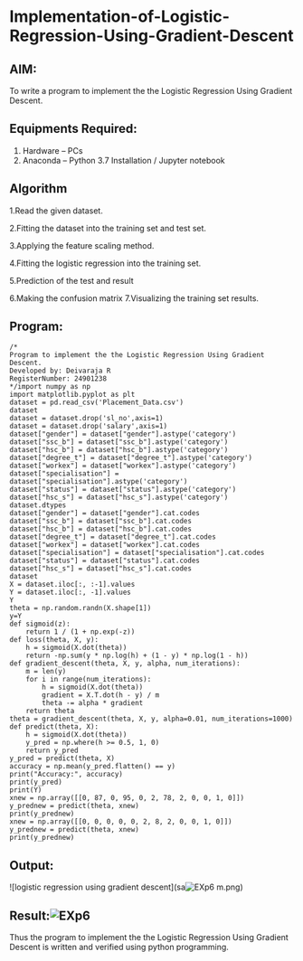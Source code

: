 # Implementation-of-Logistic-Regression-Using-Gradient-Descent

## AIM:
To write a program to implement the the Logistic Regression Using Gradient Descent.

## Equipments Required:
1. Hardware – PCs
2. Anaconda – Python 3.7 Installation / Jupyter notebook

## Algorithm

1.Read the given dataset.

2.Fitting the dataset into the training set and test set.

3.Applying the feature scaling method.

4.Fitting the logistic regression into the training set.

5.Prediction of the test and result

6.Making the confusion matrix 7.Visualizing the training set results.

## Program:
```
/*
Program to implement the the Logistic Regression Using Gradient Descent.
Developed by: Deivaraja R
RegisterNumber: 24901238 
*/import numpy as np
import matplotlib.pyplot as plt
dataset = pd.read_csv('Placement_Data.csv')
dataset
dataset = dataset.drop('sl_no',axis=1) 
dataset = dataset.drop('salary',axis=1)
dataset["gender"] = dataset["gender"].astype('category')
dataset["ssc_b"] = dataset["ssc_b"].astype('category')
dataset["hsc_b"] = dataset["hsc_b"].astype('category')
dataset["degree_t"] = dataset["degree_t"].astype('category')
dataset["workex"] = dataset["workex"].astype('category')
dataset["specialisation"] = dataset["specialisation"].astype('category')
dataset["status"] = dataset["status"].astype('category')
dataset["hsc_s"] = dataset["hsc_s"].astype('category')
dataset.dtypes
dataset["gender"] = dataset["gender"].cat.codes
dataset["ssc_b"] = dataset["ssc_b"].cat.codes
dataset["hsc_b"] = dataset["hsc_b"].cat.codes
dataset["degree_t"] = dataset["degree_t"].cat.codes
dataset["workex"] = dataset["workex"].cat.codes
dataset["specialisation"] = dataset["specialisation"].cat.codes
dataset["status"] = dataset["status"].cat.codes
dataset["hsc_s"] = dataset["hsc_s"].cat.codes
dataset
X = dataset.iloc[:, :-1].values
Y = dataset.iloc[:, -1].values
Y
theta = np.random.randn(X.shape[1])
y=Y
def sigmoid(z):
    return 1 / (1 + np.exp(-z))
def loss(theta, X, y):
    h = sigmoid(X.dot(theta))
    return -np.sum(y * np.log(h) + (1 - y) * np.log(1 - h))
def gradient_descent(theta, X, y, alpha, num_iterations):
    m = len(y)
    for i in range(num_iterations):
        h = sigmoid(X.dot(theta))
        gradient = X.T.dot(h - y) / m
        theta -= alpha * gradient
    return theta
theta = gradient_descent(theta, X, y, alpha=0.01, num_iterations=1000)
def predict(theta, X):
    h = sigmoid(X.dot(theta))
    y_pred = np.where(h >= 0.5, 1, 0)
    return y_pred
y_pred = predict(theta, X)
accuracy = np.mean(y_pred.flatten() == y)
print("Accuracy:", accuracy)
print(y_pred)
print(Y)
xnew = np.array([[0, 87, 0, 95, 0, 2, 78, 2, 0, 0, 1, 0]])
y_prednew = predict(theta, xnew)
print(y_prednew)
xnew = np.array([[0, 0, 0, 0, 0, 2, 8, 2, 0, 0, 1, 0]])
y_prednew = predict(theta, xnew)
print(y_prednew)
```

## Output:
![logistic regression using gradient descent](sa![EXp6](https://github.com/user-attachments/assets/a6f301a2-33ba-4211-aee3-c005481716a8)
m.png)


## Result:![EXp6](https://github.com/user-attachments/assets/fead1d56-ecc5-4d42-a86b-b13348370d66)

Thus the program to implement the the Logistic Regression Using Gradient Descent is written and verified using python programming.


